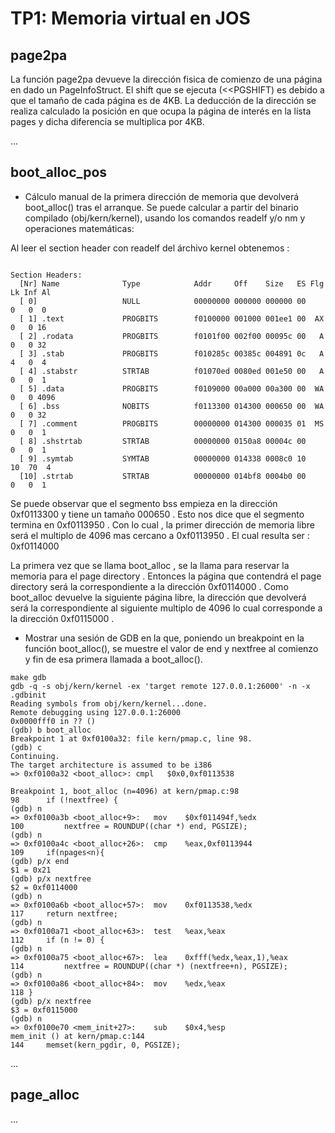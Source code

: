 TP1: Memoria virtual en JOS
===========================

page2pa
-------

La función page2pa devueve  la dirección fisica de comienzo de una página en dado un PageInfoStruct. El shift que se ejecuta (<<PGSHIFT) es debido a que el tamaño de cada página es de 4KB.
La deducción de la dirección se realiza calculado la posición en que ocupa la página de interés en la lista pages y dicha diferencia se multiplica por 4KB.

...


boot_alloc_pos
--------------

 * Cálculo manual de la primera dirección de memoria que devolverá boot_alloc() tras el arranque. Se puede calcular a partir del binario compilado (obj/kern/kernel), usando los comandos readelf y/o nm y operaciones matemáticas:
 
Al leer el section header con readelf del árchivo kernel obtenemos :

```

Section Headers:
  [Nr] Name              Type            Addr     Off    Size   ES Flg Lk Inf Al
  [ 0]                   NULL            00000000 000000 000000 00      0   0  0
  [ 1] .text             PROGBITS        f0100000 001000 001ee1 00  AX  0   0 16
  [ 2] .rodata           PROGBITS        f0101f00 002f00 00095c 00   A  0   0 32
  [ 3] .stab             PROGBITS        f010285c 00385c 004891 0c   A  4   0  4
  [ 4] .stabstr          STRTAB          f01070ed 0080ed 001e50 00   A  0   0  1
  [ 5] .data             PROGBITS        f0109000 00a000 00a300 00  WA  0   0 4096
  [ 6] .bss              NOBITS          f0113300 014300 000650 00  WA  0   0 32
  [ 7] .comment          PROGBITS        00000000 014300 000035 01  MS  0   0  1
  [ 8] .shstrtab         STRTAB          00000000 0150a8 00004c 00      0   0  1
  [ 9] .symtab           SYMTAB          00000000 014338 0008c0 10     10  70  4
  [10] .strtab           STRTAB          00000000 014bf8 0004b0 00      0   0  1
```

Se puede observar que el segmento bss empieza en la dirección 0xf0113300 y tiene un tamaño 000650 . Esto nos dice que el segmento termina en 0xf0113950 . Con lo cual , la primer dirección de memoria libre será el multiplo de 4096 mas cercano a 0xf0113950 . El cual resulta ser : 0xf0114000 

La primera vez que se llama boot_alloc , se la llama para reservar la memoria para el page directory . Entonces la página que contendrá el page directory será la correspondiente a la dirección 0xf0114000 . Como boot_alloc devuelve la siguiente página libre, la dirección que devolverá será la correspondiente al siguiente multiplo de 4096 lo cual corresponde a la dirección 0xf0115000 . 


 * Mostrar una sesión de GDB en la que, poniendo un breakpoint en la función boot_alloc(), se muestre el valor de end y nextfree al comienzo y fin de esa primera llamada a boot_alloc().

```
make gdb
gdb -q -s obj/kern/kernel -ex 'target remote 127.0.0.1:26000' -n -x .gdbinit
Reading symbols from obj/kern/kernel...done.
Remote debugging using 127.0.0.1:26000
0x0000fff0 in ?? ()
(gdb) b boot_alloc 
Breakpoint 1 at 0xf0100a32: file kern/pmap.c, line 98.
(gdb) c
Continuing.
The target architecture is assumed to be i386
=> 0xf0100a32 <boot_alloc>:	cmpl   $0x0,0xf0113538

Breakpoint 1, boot_alloc (n=4096) at kern/pmap.c:98
98		if (!nextfree) {
(gdb) n
=> 0xf0100a3b <boot_alloc+9>:	mov    $0xf011494f,%edx
100			nextfree = ROUNDUP((char *) end, PGSIZE);
(gdb) n
=> 0xf0100a4c <boot_alloc+26>:	cmp    %eax,0xf0113944
109		if(npages<n){
(gdb) p/x end
$1 = 0x21
(gdb) p/x nextfree 
$2 = 0xf0114000
(gdb) n
=> 0xf0100a6b <boot_alloc+57>:	mov    0xf0113538,%edx
117		return nextfree;
(gdb) n
=> 0xf0100a71 <boot_alloc+63>:	test   %eax,%eax
112		if (n != 0) {
(gdb) n
=> 0xf0100a75 <boot_alloc+67>:	lea    0xfff(%edx,%eax,1),%eax
114			nextfree = ROUNDUP((char *) (nextfree+n), PGSIZE);
(gdb) n
=> 0xf0100a86 <boot_alloc+84>:	mov    %edx,%eax
118	}
(gdb) p/x nextfree 
$3 = 0xf0115000
(gdb) n
=> 0xf0100e70 <mem_init+27>:	sub    $0x4,%esp
mem_init () at kern/pmap.c:144
144		memset(kern_pgdir, 0, PGSIZE);

```

...


page_alloc
----------

...


